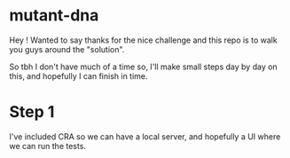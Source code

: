 # mutant-dna
Hey ! Wanted to say thanks for the nice challenge and this repo is to walk you guys around the "solution".

So tbh I don't have much of a time so, I'll make small steps day by day on this, and hopefully I can finish in time. 

# Step 1

I've included CRA so we can have a local server, and hopefully a UI where we can run the tests.
